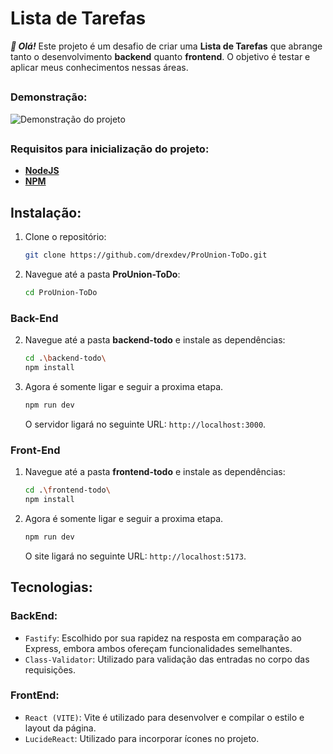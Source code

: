 # Lista de Tarefas

***👋 Olá!*** Este projeto é um desafio de criar uma **Lista de Tarefas** que abrange tanto o desenvolvimento **backend** quanto **frontend**. O objetivo é testar e aplicar meus conhecimentos nessas áreas.

##

### Demonstração:

![Demonstração do projeto](https://i.imgur.com/NYb7RUt.png)

##

### Requisitos para inicialização do projeto:

- **[NodeJS](https://nodejs.org/en)**
- **[NPM](https://nodejs.org/en)**

## Instalação:

1. Clone o repositório:

   ```bash
   git clone https://github.com/drexdev/ProUnion-ToDo.git
   ```

2. Navegue até a pasta **ProUnion-ToDo**:

   ```bash
   cd ProUnion-ToDo
   ```

### Back-End

2. Navegue até a pasta **backend-todo** e instale as dependências:

   ```bash
   cd .\backend-todo\
   npm install
   ```

3. Agora é somente ligar e seguir a proxima etapa.
    ```bash
    npm run dev
    ```

    O servidor ligará no seguinte URL: `http://localhost:3000`.

### Front-End

1. Navegue até a pasta **frontend-todo** e instale as dependências:

   ```bash
   cd .\frontend-todo\
   npm install
   ```

2. Agora é somente ligar e seguir a proxima etapa.
    ```bash
    npm run dev
    ```

    O site ligará no seguinte URL: `http://localhost:5173`.


## Tecnologias:

### BackEnd:
- `Fastify`: Escolhido por sua rapidez na resposta em comparação ao Express, embora ambos ofereçam funcionalidades semelhantes.
- `Class-Validator`: Utilizado para validação das entradas no corpo das requisições.

### FrontEnd:
- `React (VITE)`: Vite é utilizado para desenvolver e compilar o estilo e layout da página.
- `LucideReact`: Utilizado para incorporar ícones no projeto.
